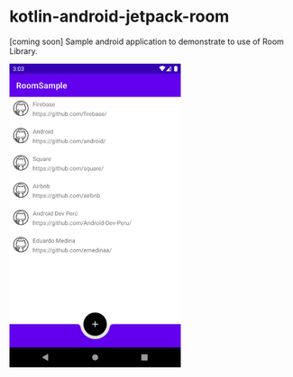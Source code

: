 # kotlin-android-jetpack-room
[coming soon] Sample android application to demonstrate to use of Room Library.

<img src="screenshots/screenshot.png" height="540">